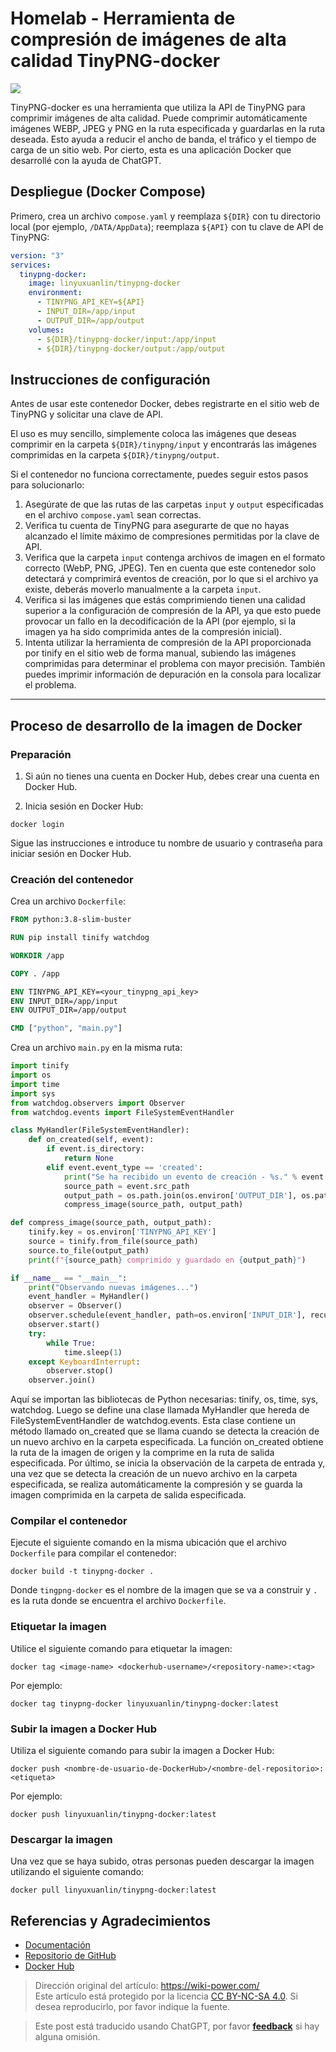 # Homelab - Herramienta de compresión de imágenes de alta calidad TinyPNG-docker

![](https://media.wiki-power.com/img/20230416163137.png)

TinyPNG-docker es una herramienta que utiliza la API de TinyPNG para comprimir imágenes de alta calidad. Puede comprimir automáticamente imágenes WEBP, JPEG y PNG en la ruta especificada y guardarlas en la ruta deseada. Esto ayuda a reducir el ancho de banda, el tráfico y el tiempo de carga de un sitio web. Por cierto, esta es una aplicación Docker que desarrollé con la ayuda de ChatGPT.

## Despliegue (Docker Compose)

Primero, crea un archivo `compose.yaml` y reemplaza `${DIR}` con tu directorio local (por ejemplo, `/DATA/AppData`); reemplaza `${API}` con tu clave de API de TinyPNG:

```yaml title="compose.yaml"
version: "3"
services:
  tinypng-docker:
    image: linyuxuanlin/tinypng-docker
    environment:
      - TINYPNG_API_KEY=${API}
      - INPUT_DIR=/app/input
      - OUTPUT_DIR=/app/output
    volumes:
      - ${DIR}/tinypng-docker/input:/app/input
      - ${DIR}/tinypng-docker/output:/app/output
```

## Instrucciones de configuración

Antes de usar este contenedor Docker, debes registrarte en el sitio web de TinyPNG y solicitar una clave de API.

El uso es muy sencillo, simplemente coloca las imágenes que deseas comprimir en la carpeta `${DIR}/tinypng/input` y encontrarás las imágenes comprimidas en la carpeta `${DIR}/tinypng/output`.

Si el contenedor no funciona correctamente, puedes seguir estos pasos para solucionarlo:

1. Asegúrate de que las rutas de las carpetas `input` y `output` especificadas en el archivo `compose.yaml` sean correctas.
2. Verifica tu cuenta de TinyPNG para asegurarte de que no hayas alcanzado el límite máximo de compresiones permitidas por la clave de API.
3. Verifica que la carpeta `input` contenga archivos de imagen en el formato correcto (WebP, PNG, JPEG). Ten en cuenta que este contenedor solo detectará y comprimirá eventos de creación, por lo que si el archivo ya existe, deberás moverlo manualmente a la carpeta `input`.
4. Verifica si las imágenes que estás comprimiendo tienen una calidad superior a la configuración de compresión de la API, ya que esto puede provocar un fallo en la decodificación de la API (por ejemplo, si la imagen ya ha sido comprimida antes de la compresión inicial).
5. Intenta utilizar la herramienta de compresión de la API proporcionada por tinify en el sitio web de forma manual, subiendo las imágenes comprimidas para determinar el problema con mayor precisión. También puedes imprimir información de depuración en la consola para localizar el problema.

---

## Proceso de desarrollo de la imagen de Docker

### Preparación

1. Si aún no tienes una cuenta en Docker Hub, debes crear una cuenta en Docker Hub.

2. Inicia sesión en Docker Hub:

```shell
docker login
```

Sigue las instrucciones e introduce tu nombre de usuario y contraseña para iniciar sesión en Docker Hub.

### Creación del contenedor

Crea un archivo `Dockerfile`:

```Dockerfile title="Dockerfile"
FROM python:3.8-slim-buster

RUN pip install tinify watchdog

WORKDIR /app

COPY . /app

ENV TINYPNG_API_KEY=<your_tinypng_api_key>
ENV INPUT_DIR=/app/input
ENV OUTPUT_DIR=/app/output

CMD ["python", "main.py"]
```

Crea un archivo `main.py` en la misma ruta:

```py title="main.py"
import tinify
import os
import time
import sys
from watchdog.observers import Observer
from watchdog.events import FileSystemEventHandler

class MyHandler(FileSystemEventHandler):
    def on_created(self, event):
        if event.is_directory:
            return None
        elif event.event_type == 'created':
            print("Se ha recibido un evento de creación - %s." % event.src_path)
            source_path = event.src_path
            output_path = os.path.join(os.environ['OUTPUT_DIR'], os.path.basename(source_path))
            compress_image(source_path, output_path)

def compress_image(source_path, output_path):
    tinify.key = os.environ['TINYPNG_API_KEY']
    source = tinify.from_file(source_path)
    source.to_file(output_path)
    print(f"{source_path} comprimido y guardado en {output_path}")

if __name__ == "__main__":
    print("Observando nuevas imágenes...")
    event_handler = MyHandler()
    observer = Observer()
    observer.schedule(event_handler, path=os.environ['INPUT_DIR'], recursive=False)
    observer.start()
    try:
        while True:
            time.sleep(1)
    except KeyboardInterrupt:
        observer.stop()
    observer.join()
```

Aquí se importan las bibliotecas de Python necesarias: tinify, os, time, sys, watchdog. Luego se define una clase llamada MyHandler que hereda de FileSystemEventHandler de watchdog.events. Esta clase contiene un método llamado on_created que se llama cuando se detecta la creación de un nuevo archivo en la carpeta especificada. La función on_created obtiene la ruta de la imagen de origen y la comprime en la ruta de salida especificada. Por último, se inicia la observación de la carpeta de entrada y, una vez que se detecta la creación de un nuevo archivo en la carpeta especificada, se realiza automáticamente la compresión y se guarda la imagen comprimida en la carpeta de salida especificada.

### Compilar el contenedor

Ejecute el siguiente comando en la misma ubicación que el archivo `Dockerfile` para compilar el contenedor:

```shell
docker build -t tinypng-docker .
```

Donde `tingpng-docker` es el nombre de la imagen que se va a construir y `.` es la ruta donde se encuentra el archivo `Dockerfile`.

### Etiquetar la imagen

Utilice el siguiente comando para etiquetar la imagen:

```shell
docker tag <image-name> <dockerhub-username>/<repository-name>:<tag>
```

Por ejemplo:

```shell
docker tag tinypng-docker linyuxuanlin/tinypng-docker:latest
```

### Subir la imagen a Docker Hub

Utiliza el siguiente comando para subir la imagen a Docker Hub:

```shell
docker push <nombre-de-usuario-de-DockerHub>/<nombre-del-repositorio>:<etiqueta>
```

Por ejemplo:

```shell
docker push linyuxuanlin/tinypng-docker:latest
```

### Descargar la imagen

Una vez que se haya subido, otras personas pueden descargar la imagen utilizando el siguiente comando:

```shell
docker pull linyuxuanlin/tinypng-docker:latest
```

## Referencias y Agradecimientos

- [Documentación](https://wiki-power.com/Homelab-%E9%AB%98%E8%B4%A8%E9%87%8F%E5%9B%BE%E7%89%87%E5%8E%8B%E7%BC%A9%E5%B7%A5%E5%85%B7TinyPNG-docker)
- [Repositorio de GitHub](https://github.com/linyuxuanlin/Dockerfiles/tree/main/tinypng-docker)
- [Docker Hub](https://hub.docker.com/r/linyuxuanlin/tinypng-docker)

> Dirección original del artículo: <https://wiki-power.com/>  
> Este artículo está protegido por la licencia [CC BY-NC-SA 4.0](https://creativecommons.org/licenses/by/4.0/deed.zh). Si desea reproducirlo, por favor indique la fuente.

> Este post está traducido usando ChatGPT, por favor [**feedback**](https://github.com/linyuxuanlin/Wiki_MkDocs/issues/new) si hay alguna omisión.
